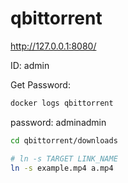 # qbittorrent

http://127.0.0.1:8080/

ID: admin

Get Password:
```bash
docker logs qbittorrent
```

password: adminadmin


```bash
cd qbittorrent/downloads

# ln -s TARGET LINK_NAME
ln -s example.mp4 a.mp4
```

